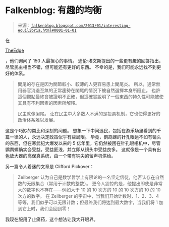 <!--yml

category: 未分类

date: 2024-05-12 20:11:43

-->

# Falkenblog: 有趣的均衡

> 来源：[`falkenblog.blogspot.com/2013/01/interesting-equilibria.html#0001-01-01`](http://falkenblog.blogspot.com/2013/01/interesting-equilibria.html#0001-01-01)

在

[TheEdge](http://www.edge.org/responses/q2013)

，他们询问了 150 人最担心的事情。 迪伦·埃文斯提出的一些更有趣的回答指出，尽管民主相当不错，但可能还有更好的东西。 不幸的是，我们可能永远找不到更好的体系。

> 闌尾的存在是因为關節較小、較薄的人更容易患上闌尾炎。 所以，通常無用器官消退至無的正常趨勢在闌尾的情況下被自然選擇本身所阻止。 也許這個觀點最終會被證明不正確，但這確實說明了一個東西的持久性可能被使其具有不利因素的因素所解釋。
> 
> 民主就像阑尾。 让在民主中大多数人不满的是投票机制，它也使得更好的政治体系难以发展。

这是个巧妙的类比和深刻的问题。 想象一下中间选民，包括在游乐场里看到的千篇一律的人，永远决定政策似乎有些局限。 毕竟，鹦鹉螺的针孔眼远不如有镜头的东西，但在寒武纪大爆发以来的 5 亿年里，它仍然被困在针孔眼相机中，尽管鹦鹉螺确实会受益，受益匪浅，并立即从镜头中受益良多。 这就像是一个具有出色放大器的高保真系统，由一个带有钝尖的留声机供给。

另一篇令人着迷的文章是 Clifford Pickover：

> Zeilberger 认为自己是数学哲学上有限论的一名坚定信徒，他否认存在自然数的无限集合（常用于计数的整数）。 更令人震惊的是，他提出即使是非常大的数字也不存在——例如大于 10 的 10 次方的 10 的 10 次方的 10 的 10 次方的数字。 在 Zeilberger 的宇宙中，当我们开始计数时，1、2、3、4 等等，我们似乎可以无限计数；但最终我们将达到最大数字，当我们将 1 加到它上时，我们会回到零！

我现在服用了止痛药，这个想法让我大开眼界。

